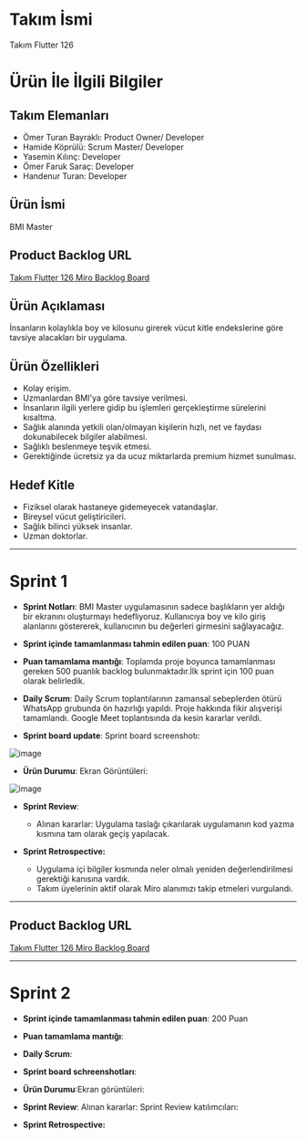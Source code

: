 # **Takım İsmi**

Takım Flutter 126

# Ürün İle İlgili Bilgiler

## Takım Elemanları
- Ömer Turan Bayraklı: Product Owner/ Developer
- Hamide Köprülü: Scrum Master/ Developer
- Yasemin Kılınç: Developer
- Ömer Faruk Saraç: Developer
- Handenur Turan: Developer
  
## Ürün İsmi

BMI Master

## Product Backlog URL

[Takım Flutter 126 Miro Backlog Board](https://miro.com/welcomeonboard/SU9mMjZyTWFjVUlMOTN4NThLNjFha2RSUFkzUGFkZ3hhamE1cXNhYUxldFRKcUw2YnZGYmhCNllxbTlncnFqMHwzNDU4NzY0NTU3Mzc1OTk1ODk0fDI=?share_link_id=82007892487)


## Ürün Açıklaması

İnsanların kolaylıkla boy ve kilosunu girerek vücut kitle endekslerine göre tavsiye alacakları bir uygulama.

## Ürün Özellikleri

- Kolay erişim.
- Uzmanlardan BMI'ya göre tavsiye verilmesi.
- İnsanların ilgili yerlere gidip bu işlemleri gerçekleştirme sürelerini kısaltma.
- Sağlık alanında yetkili olan/olmayan kişilerin hızlı, net ve faydası dokunabilecek bilgiler alabilmesi.
- Sağlıklı beslenmeye teşvik etmesi.
- Gerektiğinde ücretsiz ya da ucuz miktarlarda premium hizmet sunulması.
  
  
  

## Hedef Kitle

- Fiziksel olarak hastaneye gidemeyecek vatandaşlar.
- Bireysel vücut geliştiricileri.
- Sağlık bilinci yüksek insanlar.
- Uzman doktorlar.





---

# Sprint 1

- **Sprint Notları**: BMI Master uygulamasının sadece başlıkların yer aldığı bir ekranını oluşturmayı hedefliyoruz. Kullanıcıya boy ve kilo giriş alanlarını göstererek, kullanıcının bu değerleri girmesini sağlayacağız.

- **Sprint içinde tamamlanması tahmin edilen puan**: 100 PUAN


- **Puan tamamlama mantığı**: Toplamda proje boyunca tamamlanması gereken 500 puanlık backlog bulunmaktadır.İlk sprint için 100 puan olarak belirledik.
 

 - **Daily Scrum**: Daily Scrum toplantılarının zamansal sebeplerden ötürü WhatsApp grubunda ön hazırlığı yapıldı. Proje hakkında fikir alışverişi tamamlandı. Google Meet toplantısında da kesin kararlar verildi.

  - **Sprint board update**: Sprint board screenshotı:
    
![image](https://github.com/hamidekkopruLu/OUA-F126/assets/136333627/b222bf96-322d-4be2-895a-0ce965f84ba4)

- **Ürün Durumu**:  Ekran Görüntüleri:
  
![image](https://github.com/hamidekkopruLu/OUA-F126/assets/114291299/0915b9c2-e5a6-4e30-9650-038939a62783)

 
- **Sprint Review**:
  -  Alınan kararlar: Uygulama taslağı çıkarılarak uygulamanın kod yazma kısmına tam olarak geçiş yapılacak.

 - **Sprint Retrospective:**
 
   - Uygulama içi bilgiler kısmında neler olmalı yeniden değerlendirilmesi gerektiği kanısına vardık.
   - Takım üyelerinin aktif olarak Miro alanımızı takip etmeleri vurgulandı.
     

  

---

## Product Backlog URL

[Takım Flutter 126 Miro Backlog Board](https://miro.com/welcomeonboard/SU9mMjZyTWFjVUlMOTN4NThLNjFha2RSUFkzUGFkZ3hhamE1cXNhYUxldFRKcUw2YnZGYmhCNllxbTlncnFqMHwzNDU4NzY0NTU3Mzc1OTk1ODk0fDI=?share_link_id=82007892487)

---

# Sprint 2

- **Sprint içinde tamamlanması tahmin edilen puan**: 200 Puan

- **Puan tamamlama mantığı**:

- **Daily Scrum**:

- **Sprint board schreenshotları**:

- **Ürün Durumu**:Ekran görüntüleri:

 - **Sprint Review**:
Alınan kararlar:
Sprint Review katılımcıları:

- **Sprint Retrospective:**

     
     
